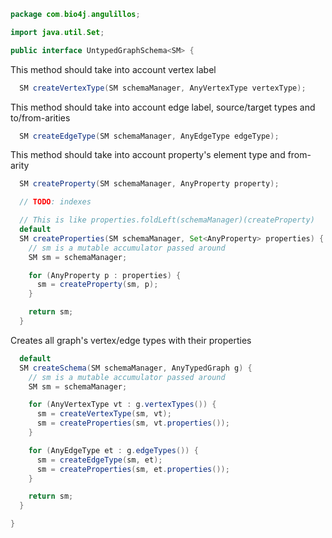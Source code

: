 
```java
package com.bio4j.angulillos;

import java.util.Set;

public interface UntypedGraphSchema<SM> {
```

This method should take into account vertex label

```java
  SM createVertexType(SM schemaManager, AnyVertexType vertexType);
```

This method should take into account edge label, source/target types and to/from-arities

```java
  SM createEdgeType(SM schemaManager, AnyEdgeType edgeType);
```

This method should take into account property's element type and from-arity

```java
  SM createProperty(SM schemaManager, AnyProperty property);

  // TODO: indexes

  // This is like properties.foldLeft(schemaManager)(createProperty)
  default
  SM createProperties(SM schemaManager, Set<AnyProperty> properties) {
    // sm is a mutable accumulator passed around
    SM sm = schemaManager;

    for (AnyProperty p : properties) {
      sm = createProperty(sm, p);
    }

    return sm;
  }
```

Creates all graph's vertex/edge types with their properties

```java
  default
  SM createSchema(SM schemaManager, AnyTypedGraph g) {
    // sm is a mutable accumulator passed around
    SM sm = schemaManager;

    for (AnyVertexType vt : g.vertexTypes()) {
      sm = createVertexType(sm, vt);
      sm = createProperties(sm, vt.properties());
    }

    for (AnyEdgeType et : g.edgeTypes()) {
      sm = createEdgeType(sm, et);
      sm = createProperties(sm, et.properties());
    }

    return sm;
  }

}

```




[test/java/com/bio4j/angulillos/Twitter.java]: ../../../../../test/java/com/bio4j/angulillos/Twitter.java.md
[test/java/com/bio4j/angulillos/TwitterGraphTestSuite.java]: ../../../../../test/java/com/bio4j/angulillos/TwitterGraphTestSuite.java.md
[main/java/com/bio4j/angulillos/Arity.java]: Arity.java.md
[main/java/com/bio4j/angulillos/UntypedGraphSchema.java]: UntypedGraphSchema.java.md
[main/java/com/bio4j/angulillos/AnyElementType.java]: AnyElementType.java.md
[main/java/com/bio4j/angulillos/UntypedGraph.java]: UntypedGraph.java.md
[main/java/com/bio4j/angulillos/TypedEdgeIndex.java]: TypedEdgeIndex.java.md
[main/java/com/bio4j/angulillos/Labeled.java]: Labeled.java.md
[main/java/com/bio4j/angulillos/TypedVertexIndex.java]: TypedVertexIndex.java.md
[main/java/com/bio4j/angulillos/conversions.java]: conversions.java.md
[main/java/com/bio4j/angulillos/TypedVertexQuery.java]: TypedVertexQuery.java.md
[main/java/com/bio4j/angulillos/QueryPredicate.java]: QueryPredicate.java.md
[main/java/com/bio4j/angulillos/AnyEdgeType.java]: AnyEdgeType.java.md
[main/java/com/bio4j/angulillos/TypedGraph.java]: TypedGraph.java.md
[main/java/com/bio4j/angulillos/AnyProperty.java]: AnyProperty.java.md
[main/java/com/bio4j/angulillos/AnyVertexType.java]: AnyVertexType.java.md
[main/java/com/bio4j/angulillos/TypedElementIndex.java]: TypedElementIndex.java.md